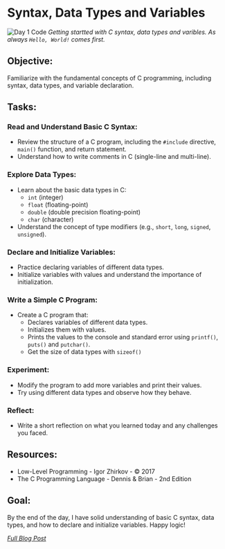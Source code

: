 # Syntax, Data Types and Variables
![Day 1 Code](https://imgur.com/0NuX1U8.jpg)
*Getting startted with C syntax, data types and varibles. As always `Hello, World!` comes first.*

## Objective:
Familiarize with the fundamental concepts of C programming, including syntax, data types, and variable declaration.

## Tasks:

### Read and Understand Basic C Syntax:
  * Review the structure of a C program, including the `#include` directive, `main()` function, and return statement.
  * Understand how to write comments in C (single-line and multi-line).

### Explore Data Types:
  * Learn about the basic data types in C:
    - `int` (integer)
    - `float` (floating-point)
    - `double` (double precision floating-point)
    - `char` (character)
  * Understand the concept of type modifiers (e.g., `short`, `long`, `signed`, `unsigned`).
 
### Declare and Initialize Variables:
  * Practice declaring variables of different data types.
  * Initialize variables with values and understand the importance of initialization.

### Write a Simple C Program:
  * Create a C program that:
    - Declares variables of different data types.
    - Initializes them with values.
    - Prints the values to the console and standard error using `printf()`, `puts()` and `putchar()`.
    - Get the size of data types with `sizeof()`

### Experiment:
  * Modify the program to add more variables and print their values.
  * Try using different data types and observe how they behave.

### Reflect:
  * Write a short reflection on what you learned today and any challenges you faced.

## Resources:
  - Low-Level Programming - Igor Zhirkov - © 2017
  - The C Programming Language - Dennis & Brian - 2nd Edition

## Goal:
By the end of the day, I have solid understanding of basic C syntax, data types, and how to declare and initialize variables. Happy logic!

*[Full Blog Post](https://blog.sinamathew.tech/series/100days-of-low-level/c-syntax-data-types-and-variables)*